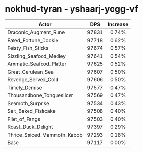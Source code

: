 # nokhud-tyran - yshaarj-yogg-vf
| Actor | DPS | Increase |
|---|:---:|:---:|
|Draconic_Augment_Rune|97831|0.74%|
|Fated_Fortune_Cookie|97718|0.62%|
|Feisty_Fish_Sticks|97674|0.57%|
|Sizzling_Seafood_Medley|97641|0.54%|
|Aromatic_Seafood_Platter|97625|0.52%|
|Great_Cerulean_Sea|97607|0.50%|
|Revenge_Served_Cold|97606|0.50%|
|Timely_Demise|97577|0.47%|
|Thousandbone_Tongueslicer|97569|0.47%|
|Seamoth_Surprise|97534|0.43%|
|Salt_Baked_Fishcake|97508|0.40%|
|Filet_of_Fangs|97503|0.40%|
|Roast_Duck_Delight|97397|0.29%|
|Thrice_Spiced_Mammoth_Kabob|97293|0.18%|
|Base|97117|0.00%|
